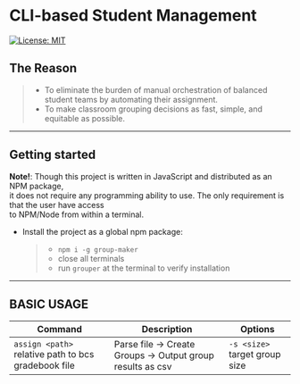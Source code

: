 # CLI-based Student Management

[![License: MIT](https://img.shields.io/badge/License-MIT-yellow.svg)](https://opensource.org/licenses/MIT)

## The Reason

> - To eliminate the burden of manual orchestration of balanced student teams
>   by automating their assignment.
> - To make classroom grouping decisions
>   as fast, simple, and equitable as possible.

---

## Getting started

**Note!**: Though this project is written in JavaScript and distributed as an NPM package,  
it does not require any programming ability to use. The only requirement is that the user have access  
to NPM/Node from within a terminal.

- Install the project as a global npm package:
  > - `npm i -g group-maker`
  > - close all terminals
  > - run `grouper` at the terminal to verify installation

---

## BASIC USAGE

| Command                                             | Description                                                | Options                       |
| --------------------------------------------------- | ---------------------------------------------------------- | ----------------------------- |
| `assign <path>` relative path to bcs gradebook file | Parse file -> Create Groups -> Output group results as csv | `-s <size>` target group size |
